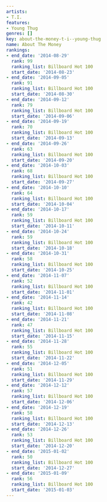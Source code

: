 ```yaml
---
artists:
- T.I.
features:
- Young Thug
genres: []
key: about-the-money-t-i--young-thug
name: About The Money
rankings:
- end_date: '2014-08-29'
  rank: 99
  ranking_list: Billboard Hot 100
  start_date: '2014-08-23'
- end_date: '2014-09-05'
  rank: 91
  ranking_list: Billboard Hot 100
  start_date: '2014-08-30'
- end_date: '2014-09-12'
  rank: 79
  ranking_list: Billboard Hot 100
  start_date: '2014-09-06'
- end_date: '2014-09-19'
  rank: 70
  ranking_list: Billboard Hot 100
  start_date: '2014-09-13'
- end_date: '2014-09-26'
  rank: 63
  ranking_list: Billboard Hot 100
  start_date: '2014-09-20'
- end_date: '2014-10-03'
  rank: 68
  ranking_list: Billboard Hot 100
  start_date: '2014-09-27'
- end_date: '2014-10-10'
  rank: 64
  ranking_list: Billboard Hot 100
  start_date: '2014-10-04'
- end_date: '2014-10-17'
  rank: 59
  ranking_list: Billboard Hot 100
  start_date: '2014-10-11'
- end_date: '2014-10-24'
  rank: 59
  ranking_list: Billboard Hot 100
  start_date: '2014-10-18'
- end_date: '2014-10-31'
  rank: 58
  ranking_list: Billboard Hot 100
  start_date: '2014-10-25'
- end_date: '2014-11-07'
  rank: 52
  ranking_list: Billboard Hot 100
  start_date: '2014-11-01'
- end_date: '2014-11-14'
  rank: 42
  ranking_list: Billboard Hot 100
  start_date: '2014-11-08'
- end_date: '2014-11-21'
  rank: 47
  ranking_list: Billboard Hot 100
  start_date: '2014-11-15'
- end_date: '2014-11-28'
  rank: 55
  ranking_list: Billboard Hot 100
  start_date: '2014-11-22'
- end_date: '2014-12-05'
  rank: 51
  ranking_list: Billboard Hot 100
  start_date: '2014-11-29'
- end_date: '2014-12-12'
  rank: 57
  ranking_list: Billboard Hot 100
  start_date: '2014-12-06'
- end_date: '2014-12-19'
  rank: 58
  ranking_list: Billboard Hot 100
  start_date: '2014-12-13'
- end_date: '2014-12-26'
  rank: 53
  ranking_list: Billboard Hot 100
  start_date: '2014-12-20'
- end_date: '2015-01-02'
  rank: 50
  ranking_list: Billboard Hot 100
  start_date: '2014-12-27'
- end_date: '2015-01-09'
  rank: 56
  ranking_list: Billboard Hot 100
  start_date: '2015-01-03'
---
```


